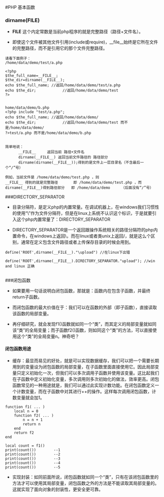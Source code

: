 #PHP 基本函数

### dirname(__FILE__)

* __FILE__ 这个内定常数是当前php程序的就是完整路径（路径+文件名）。

* 即使这个文件被其他文件引用(include或require)，__file__始终是它所在文件的完整路径，而不是引用它的那个文件完整路径。

```
请看下面例子：
/home/data/demo/test/a.php

<?php
$the_full_name=__FILE__;
$the_dir=dirname(__FILE__);
echo $the_full_name; //返回/home/data/demo/test/a.php
echo $the_dir;            //返回/home/data/demo/test
?> 


home/data/demo/b.php
<?php include "test/a.php";
echo $the_full_name; //返回/home/data/demo/
echo $the_dir;            //返回/home/data/demo/test 而不是/home/data/demo/
?>test/a.php 而不是/home/data/demo/b.php 


简单地说：
      __FILE__     返回当前 路径+文件名
      dirname(__FILE__) 返回当前文件路径的 路径部分
      dirname(dirname(__FILE__));得到的是文件上一层目录名（不含最后一个“/”号）

例如，当前文件是 /home/data/demo/test.php ，则
__FILE__ 得到的就是完整路径       即 /home/data/demo/test.php ，而
dirname(__FILE__)得到路径部分   即 /home/data/demo     （后面没有“/”号）

```

###DIRECTORY_SEPARATOR

* 目录分隔符，是定义php的内置常量。在调试机器上，在windows我们习惯性的使用“\”作为文件分隔符，但是在linux上系统不认识这个标识，于是就要引入这个php内置常量了：DIRECTORY_SEPARATOR

* DIRECTORY_SEPARATOR是一个返回跟操作系统相关的路径分隔符的php内置命令，在windows上返回\，而在linux或者类unix上返回/，就是这么个区别，通常在定义包含文件路径或者上传保存目录的时候会用到。

```
define('ROOT',dirname(__FILE__)."\upload") //在linux下出错

define('ROOT',dirname(__FILE__).DIRECTORY_SEPARATOR."upload"); //win and linux 正确


```
###闭包函数

* 如果要用一句话说明白闭包函数，那就是：函数内在包含子函数，并最终return子函数。

* 而闭包函数的最大价值在于：我们可以在函数的外部（即子函数），直接读取该函数的局部变量。

* 再仔细研究，就会发现f1()函数就如同一个“类”，而其定义的局部变量就如同该“类”的全局变量；而子函数f2()函数，则如同这个“类”的方法，可以直接使用这个“类”的全局变量n。神奇吧？

#### 闭包函数用途

* 缓存：最显而易见的好处，就是可以实现数据缓存，我们可以把一个需要长期用到的变量设为闭包函数的局部变量，在子函数里面直接使用它。因此局部变量只定义初始化一次，但我们可以多次调用子函数并使用该变量。这比起我们在子函数中定义初始化变量，多次调用则多次初始化的做法，效率更高。闭包函数常见的一种用途就是，我们可以通过此实现计数功能。在闭包函数定义一个计数变量，而在子函数中对其进行++的操作。这样每次调用闭包函数，计数变量就会加1。

```
function f1( ... )
    local n = 0
    function f2( ... )
        n = n + 1
        return n
    end
    return f2
end

local count = f1()
print(count())        --1
print(count())        --2
print(count())        --3
print(count())        --4
print(count())        --5

```
* 实现封装：如同前面所说，闭包函数就如同一个“类”，只有在该闭包函数里的方法才可以使用其局部变量，闭包函数之外的方法是不能读取其局部变量的。这就实现了面向对象的封装性，更安全更可靠。

